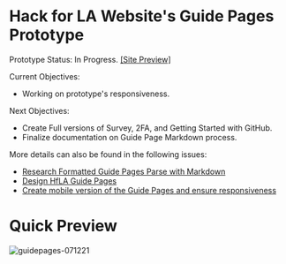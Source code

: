 # Hack for LA Website's Guide Pages Prototype

Prototype Status: In Progress. [[Site Preview]](https://alyssabenipayo.github.io/guidepages-prototype/)

Current Objectives:
- Working on prototype's responsiveness.

Next Objectives:
- Create Full versions of Survey, 2FA, and Getting Started with GitHub.
- Finalize documentation on Guide Page Markdown process.

More details can also be found in the following issues:
- [Research Formatted Guide Pages Parse with Markdown](https://github.com/hackforla/website/issues/1085)
- [Design HfLA Guide Pages](https://github.com/hackforla/website/issues/1525)
- [Create mobile version of the Guide Pages and ensure responsiveness](https://github.com/hackforla/website/issues/1515)


# Quick Preview

![guidepages-071221](https://user-images.githubusercontent.com/38295612/125382019-c5779b80-e349-11eb-98c7-76f4b7787ec0.gif)

